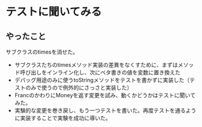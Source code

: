 # テストに聞いてみる

## やったこと

サブクラスのtimesを消せた。

- サブクラスたちのtimesメソッド実装の差異をなくすために、まずはメソッド呼び出しをインライン化し、次にベタ書きの値を変数に置き換えた
- デバッグ用途のみに使うtoStringメソッドをテストを書かずに実装した（テストのみで使うので例外的にさっさと実装した）
- FrancのかわりにMoneyを返す変更を試み、動くかどうかはテストに聞いてみた。
- 実験的な変更を巻き戻し、もう一つテストを書いた。再度テストを通るように実装することで実験を成功に導いた。